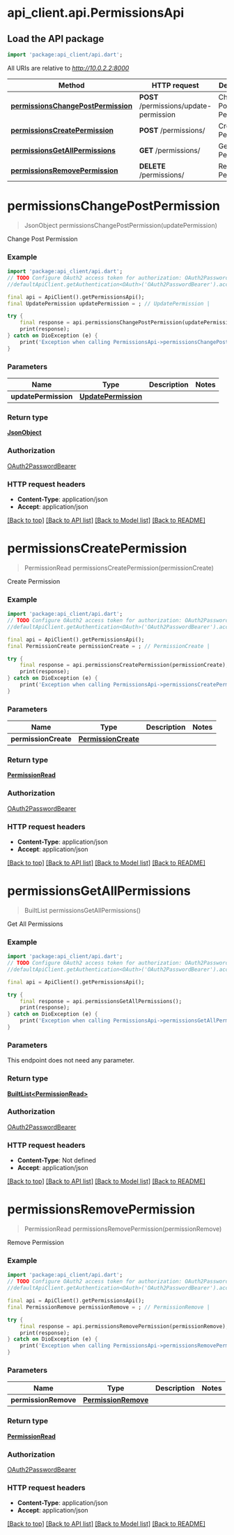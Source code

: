 # api_client.api.PermissionsApi

## Load the API package
```dart
import 'package:api_client/api.dart';
```

All URIs are relative to *http://10.0.2.2:8000*

Method | HTTP request | Description
------------- | ------------- | -------------
[**permissionsChangePostPermission**](PermissionsApi.md#permissionschangepostpermission) | **POST** /permissions/update-permission | Change Post Permission
[**permissionsCreatePermission**](PermissionsApi.md#permissionscreatepermission) | **POST** /permissions/ | Create Permission
[**permissionsGetAllPermissions**](PermissionsApi.md#permissionsgetallpermissions) | **GET** /permissions/ | Get All Permissions
[**permissionsRemovePermission**](PermissionsApi.md#permissionsremovepermission) | **DELETE** /permissions/ | Remove Permission


# **permissionsChangePostPermission**
> JsonObject permissionsChangePostPermission(updatePermission)

Change Post Permission

### Example
```dart
import 'package:api_client/api.dart';
// TODO Configure OAuth2 access token for authorization: OAuth2PasswordBearer
//defaultApiClient.getAuthentication<OAuth>('OAuth2PasswordBearer').accessToken = 'YOUR_ACCESS_TOKEN';

final api = ApiClient().getPermissionsApi();
final UpdatePermission updatePermission = ; // UpdatePermission | 

try {
    final response = api.permissionsChangePostPermission(updatePermission);
    print(response);
} catch on DioException (e) {
    print('Exception when calling PermissionsApi->permissionsChangePostPermission: $e\n');
}
```

### Parameters

Name | Type | Description  | Notes
------------- | ------------- | ------------- | -------------
 **updatePermission** | [**UpdatePermission**](UpdatePermission.md)|  | 

### Return type

[**JsonObject**](JsonObject.md)

### Authorization

[OAuth2PasswordBearer](../README.md#OAuth2PasswordBearer)

### HTTP request headers

 - **Content-Type**: application/json
 - **Accept**: application/json

[[Back to top]](#) [[Back to API list]](../README.md#documentation-for-api-endpoints) [[Back to Model list]](../README.md#documentation-for-models) [[Back to README]](../README.md)

# **permissionsCreatePermission**
> PermissionRead permissionsCreatePermission(permissionCreate)

Create Permission

### Example
```dart
import 'package:api_client/api.dart';
// TODO Configure OAuth2 access token for authorization: OAuth2PasswordBearer
//defaultApiClient.getAuthentication<OAuth>('OAuth2PasswordBearer').accessToken = 'YOUR_ACCESS_TOKEN';

final api = ApiClient().getPermissionsApi();
final PermissionCreate permissionCreate = ; // PermissionCreate | 

try {
    final response = api.permissionsCreatePermission(permissionCreate);
    print(response);
} catch on DioException (e) {
    print('Exception when calling PermissionsApi->permissionsCreatePermission: $e\n');
}
```

### Parameters

Name | Type | Description  | Notes
------------- | ------------- | ------------- | -------------
 **permissionCreate** | [**PermissionCreate**](PermissionCreate.md)|  | 

### Return type

[**PermissionRead**](PermissionRead.md)

### Authorization

[OAuth2PasswordBearer](../README.md#OAuth2PasswordBearer)

### HTTP request headers

 - **Content-Type**: application/json
 - **Accept**: application/json

[[Back to top]](#) [[Back to API list]](../README.md#documentation-for-api-endpoints) [[Back to Model list]](../README.md#documentation-for-models) [[Back to README]](../README.md)

# **permissionsGetAllPermissions**
> BuiltList<PermissionRead> permissionsGetAllPermissions()

Get All Permissions

### Example
```dart
import 'package:api_client/api.dart';
// TODO Configure OAuth2 access token for authorization: OAuth2PasswordBearer
//defaultApiClient.getAuthentication<OAuth>('OAuth2PasswordBearer').accessToken = 'YOUR_ACCESS_TOKEN';

final api = ApiClient().getPermissionsApi();

try {
    final response = api.permissionsGetAllPermissions();
    print(response);
} catch on DioException (e) {
    print('Exception when calling PermissionsApi->permissionsGetAllPermissions: $e\n');
}
```

### Parameters
This endpoint does not need any parameter.

### Return type

[**BuiltList&lt;PermissionRead&gt;**](PermissionRead.md)

### Authorization

[OAuth2PasswordBearer](../README.md#OAuth2PasswordBearer)

### HTTP request headers

 - **Content-Type**: Not defined
 - **Accept**: application/json

[[Back to top]](#) [[Back to API list]](../README.md#documentation-for-api-endpoints) [[Back to Model list]](../README.md#documentation-for-models) [[Back to README]](../README.md)

# **permissionsRemovePermission**
> PermissionRead permissionsRemovePermission(permissionRemove)

Remove Permission

### Example
```dart
import 'package:api_client/api.dart';
// TODO Configure OAuth2 access token for authorization: OAuth2PasswordBearer
//defaultApiClient.getAuthentication<OAuth>('OAuth2PasswordBearer').accessToken = 'YOUR_ACCESS_TOKEN';

final api = ApiClient().getPermissionsApi();
final PermissionRemove permissionRemove = ; // PermissionRemove | 

try {
    final response = api.permissionsRemovePermission(permissionRemove);
    print(response);
} catch on DioException (e) {
    print('Exception when calling PermissionsApi->permissionsRemovePermission: $e\n');
}
```

### Parameters

Name | Type | Description  | Notes
------------- | ------------- | ------------- | -------------
 **permissionRemove** | [**PermissionRemove**](PermissionRemove.md)|  | 

### Return type

[**PermissionRead**](PermissionRead.md)

### Authorization

[OAuth2PasswordBearer](../README.md#OAuth2PasswordBearer)

### HTTP request headers

 - **Content-Type**: application/json
 - **Accept**: application/json

[[Back to top]](#) [[Back to API list]](../README.md#documentation-for-api-endpoints) [[Back to Model list]](../README.md#documentation-for-models) [[Back to README]](../README.md)

